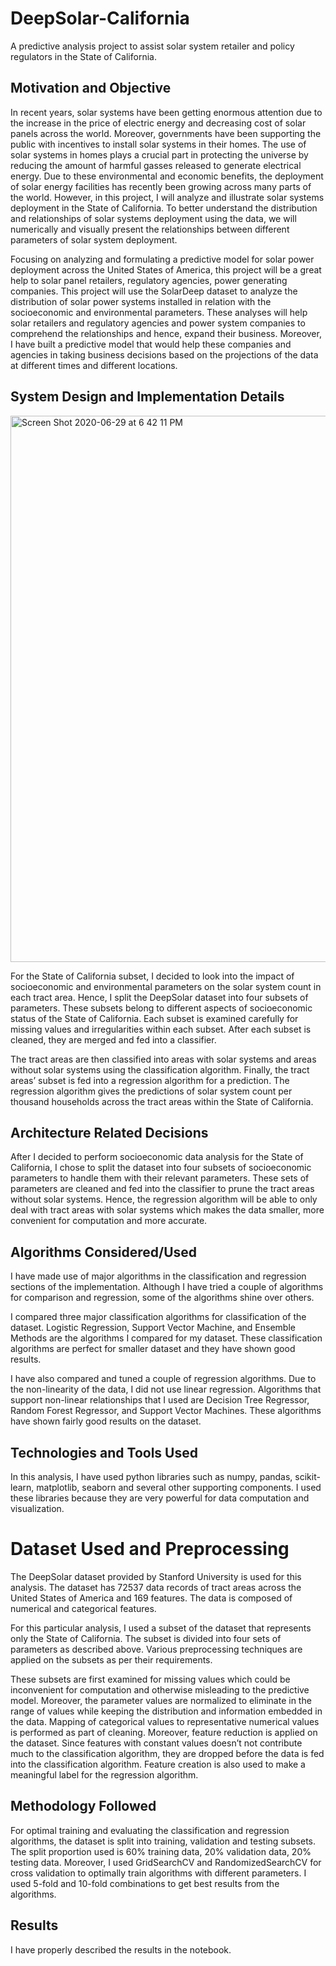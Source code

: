 # DeepSolar-California
A predictive analysis project to assist solar system retailer and policy regulators in the State of California.

## Motivation and Objective

In recent years, solar systems have been getting enormous attention due to the increase in the price of electric energy and decreasing cost of solar panels across the world. Moreover, governments have been supporting the public with incentives to install solar systems in their homes. The use of solar systems in homes plays a crucial part in protecting the universe by reducing the amount of harmful gasses released to generate electrical energy. Due to these environmental and economic benefits, the deployment of solar energy facilities has recently been growing across many parts of the world. However, in this project, I will analyze and illustrate solar systems deployment in the State of California. To better understand the distribution and relationships of solar systems deployment using the data, we will numerically and visually present the relationships between different parameters of solar system deployment.

Focusing on analyzing and formulating a predictive model for solar power deployment across the United States of America, this project will be a great help to solar panel retailers, regulatory agencies, power generating companies. This project will use the SolarDeep dataset to analyze the distribution of solar power systems installed in relation with the socioeconomic and environmental parameters. These analyses will help solar retailers and regulatory agencies and power system companies to comprehend the relationships and hence, expand their business. Moreover, I have built a predictive model that would help these companies and agencies in taking business decisions based on the projections of the data at different times and different locations. 


## System Design and Implementation Details

<img width="874" alt="Screen Shot 2020-06-29 at 6 42 11 PM" src="https://user-images.githubusercontent.com/56777455/86073272-43674e00-ba38-11ea-8544-62acfae57fe5.png">

For the State of California subset, I decided to look into the impact of socioeconomic and environmental parameters on the solar system count in each tract area. Hence, I split the DeepSolar dataset into four subsets of parameters. These subsets belong to different aspects of socioeconomic status of the State of California. Each subset is examined carefully for missing values and irregularities within each subset. After each subset is cleaned, they are merged and fed into a classifier. 

The tract areas are then classified into areas with solar systems and areas without solar systems using the classification algorithm. Finally, the tract areas’ subset is fed into a regression algorithm for a prediction. The regression algorithm gives the predictions of solar system count per thousand households across the tract areas within the State of California. 


## Architecture Related Decisions

After I decided to perform socioeconomic data analysis for the State of California, I chose to split the dataset into four subsets of socioeconomic parameters to handle them with their relevant parameters. These sets of parameters are cleaned and fed into the classifier to prune the tract areas without solar systems.  Hence, the regression algorithm will be able to only deal with tract areas with solar systems which makes the data smaller, more convenient for computation and more accurate. 


## Algorithms Considered/Used

I have made use of major algorithms in the classification and regression sections of the implementation. Although I have tried a couple of algorithms for comparison and regression, some of the algorithms shine over others. 

I compared three major classification algorithms for classification of the dataset. Logistic Regression, Support Vector Machine, and Ensemble Methods are the algorithms I compared for my dataset. These classification algorithms are perfect for smaller dataset and they have shown good results.  

I have also compared and tuned a couple of regression algorithms. Due to the non-linearity of the data, I did not use linear regression. Algorithms that support non-linear relationships that I used are Decision Tree Regressor, Random Forest Regressor, and Support Vector Machines. These algorithms have shown fairly good results on the dataset. 


## Technologies and Tools Used

In this analysis, I have used python libraries such as numpy, pandas, scikit-learn, matplotlib, seaborn and several other supporting components. I used these libraries because they are very powerful for data computation and visualization. 


# Dataset Used and Preprocessing 

The DeepSolar dataset provided by Stanford University is used for this analysis. The dataset has 72537 data records of tract areas across the United States of America and 169 features. The data is composed of numerical and categorical features. 

For this particular analysis, I used a subset of the dataset that represents only the State of California. The subset is divided into four sets of parameters as described above. Various preprocessing techniques are applied on the subsets as per their requirements. 

These subsets are first examined for missing values which could be inconvenient for computation and otherwise misleading to the predictive model. Moreover, the parameter values are normalized to eliminate in the range of values while keeping the distribution and information embedded in the data. Mapping of categorical values to representative numerical values is performed as part of cleaning.
Moreover, feature reduction is applied on the dataset. Since features with constant values doesn’t not contribute much to the classification algorithm, they are dropped before the data is fed into the classification algorithm. Feature creation is also used to make a meaningful label for the regression algorithm. 


## Methodology Followed

For optimal training and evaluating the classification and regression algorithms, the dataset is split into training, validation and testing subsets. The split proportion used is 60% training data, 20% validation data, 20% testing data. Moreover, I used GridSearchCV and RandomizedSearchCV for cross validation to optimally train algorithms with different parameters. I used 5-fold and 10-fold combinations to get best results from the algorithms. 


## Results

I have properly described the results in the notebook. 








